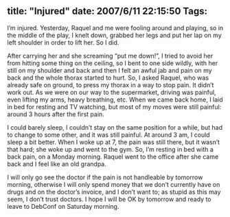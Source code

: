 title: "Injured"
date: 2007/6/11 22:15:50
Tags: 
---
<p>I’m injured. Yesterday, Raquel and me were fooling around and playing, so in the middle of the play, I knelt down, grabbed her legs and put her lap on my left shoulder in order to lift her. So I did.</p>

<p>After carrying her and she screaming “put me down!”, I tried to avoid her from hitting some thing on the ceiling, so I bent to one side wildly, with her still on my shoulder and back and then I felt an awful jab and pain on my back and the whole thorax started to hurt. So, I asked Raquel, who was already safe on ground, to press my thorax in a way to stop pain. It didn’t work out. As we were on our way to the supermarket, driving was painful, even lifting my arms, heavy breathing, etc. When we came back home, I laid in bed for resting and TV watching, but most of my moves were still painful: around 3 hours after the first pain.</p>

<p>I could barely sleep, I couldn’t stay on the same position for a while, but had to change to some other, and it was still painful. At around 3 am, I could sleep a bit better. When I woke up at 7, the pain was still there, but it wasn’t that hard; she woke up and went to the gym. So, I’m resting in bed with a back pain, on a Monday morning. Raquel went to the office after she came back and I feel like an old grandpa.</p>

<p>I will only go see the doctor if the pain is not handleable by tomorrow morning, otherwise I will only spend money that we don’t currently have on drugs and on the doctor’s invoice, and I don’t want to; as stupid as this may seem, I don’t trust doctors. I hope I will be OK by tomorrow and ready to leave to DebConf on Saturday morning.</p>

